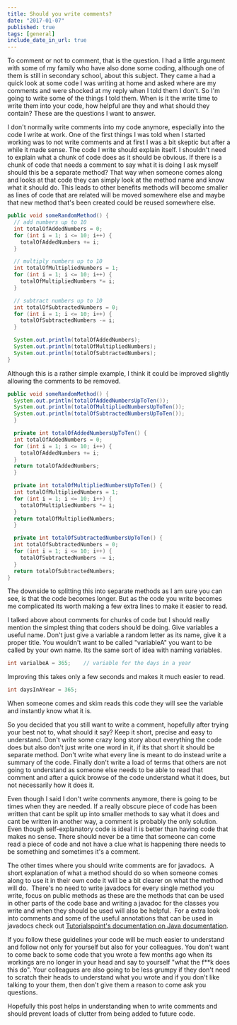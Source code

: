 ```yaml
---
title: Should you write comments?
date: "2017-01-07"
published: true
tags: [general]
include_date_in_url: true
---
```


To comment or not to comment, that is the question. I had a little argument with some of my family who have also done some coding, although one of them is still in secondary school, about this subject. They came a had a quick look at some code I was writing at home and asked where are my comments and were shocked at my reply when I told them I don't. So I'm going to write some of the things I told them. When is it the write time to write them into your code, how helpful are they and what should they contain? These are the questions I want to answer.

I don't normally write comments into my code anymore, especially into the code I write at work. One of the first things I was told when I started working was to not write comments and at first I was a bit skeptic but after a while it made sense. The code I write should explain itself. I shouldn't need to explain what a chunk of code does as it should be obvious. If there is a chunk of code that needs a comment to say what it is doing I ask myself should this be a separate method? That way when someone comes along and looks at that code they can simply look at the method name and know what it should do. This leads to other benefits methods will become smaller as lines of code that are related will be moved somewhere else and maybe that new method that's been created could be reused somewhere else.

```java
public void someRandomMethod() {
  // add numbers up to 10
  int totalOfAddedNumbers = 0;
  for (int i = 1; i <= 10; i++) {
    totalOfAddedNumbers += i;
  }

  // multiply numbers up to 10
  int totalOfMultipliedNumbers = 1;
  for (int i = 1; i <= 10; i++) {
    totalOfMultipliedNumbers *= i;
  }

  // subtract numbers up to 10
  int totalOfSubtractedNumbers = 0;
  for (int i = 1; i <= 10; i++) {
    totalOfSubtractedNumbers -= i;
  }

  System.out.println(totalOfAddedNumbers);
  System.out.println(totalOfMultipliedNumbers);
  System.out.println(totalOfSubtractedNumbers);
}
```

Although this is a rather simple example, I think it could be improved slightly allowing the comments to be removed.

```java
public void someRandomMethod() {
  System.out.println(totalOfAddedNumbersUpToTen());
  System.out.println(totalOfMultipliedNumbersUpToTen());
  System.out.println(totalOfSubtractedNumbersUpToTen());
  }

  private int totalOfAddedNumbersUpToTen() {
  int totalOfAddedNumbers = 0;
  for (int i = 1; i <= 10; i++) {
    totalOfAddedNumbers += i;
  }
  return totalOfAddedNumbers;
  }

  private int totalOfMultipliedNumbersUpToTen() {
  int totalOfMultipliedNumbers = 1;
  for (int i = 1; i <= 10; i++) {
    totalOfMultipliedNumbers *= i;
  }
  return totalOfMultipliedNumbers;
  }

  private int totalOfSubtractedNumbersUpToTen() {
  int totalOfSubtractedNumbers = 0;
  for (int i = 1; i <= 10; i++) {
    totalOfSubtractedNumbers -= i;
  }
  return totalOfSubtractedNumbers;
}
```

The downside to splitting this into separate methods as I am sure you can see, is that the code becomes longer. But as the code you write becomes me complicated its worth making a few extra lines to make it easier to read.

I talked above about comments for chunks of code but I should really mention the simplest thing that coders should be doing. Give variables a useful name. Don't just give a variable a random letter as its name, give it a proper title. You wouldn't want to be called "variableA" you want to be called by your own name. Its the same sort of idea with naming variables.

```java
int varialbeA = 365;    // variable for the days in a year
```

Improving this takes only a few seconds and makes it much easier to read.

```java
int daysInAYear = 365;
```

When someone comes and skim reads this code they will see the variable and instantly know what it is.

So you decided that you still want to write a comment, hopefully after trying your best not to, what should it say? Keep it short, precise and easy to understand. Don't write some crazy long story about everything the code does but also don't just write one word in it, if its that short it should be separate method. Don't write what every line is meant to do instead write a summary of the code. Finally don't write a load of terms that others are not going to understand as someone else needs to be able to read that comment and after a quick browse of the code understand what it does, but not necessarily how it does it.

Even though I said I don't write comments anymore, there is going to be times when they are needed. If a really obscure piece of code has been written that cant be split up into smaller methods to say what it does and cant be written in another way, a comment is probably the only solution. Even though self-explanatory code is ideal it is better than having code that makes no sense. There should never be a time that someone can come read a piece of code and not have a clue what is happening there needs to be something and sometimes it's a comment.

The other times where you should write comments are for javadocs. &nbsp;A short explanation of what a method should do so when someone comes along to use it in their own code it will be a bit clearer on what the method will do. &nbsp;There's no need to write javadocs for every single method you write, focus on public methods as these are the methods that can be used in other parts of the code base and writing a javadoc for the classes you write and when they should be used will also be helpful. &nbsp;For a extra look into comments and some of the useful annotations that can be used in javadocs check out [Tutorialspoint's documentation on Java documentation](https://www.tutorialspoint.com/java/java_documentation.htm).

If you follow these guidelines your code will be much easier to understand and follow not only for yourself but also for your colleagues. You don't want to come back to some code that you wrote a few months ago when its workings are no longer in your head and say to yourself "what the f**k does this do". Your colleagues are also going to be less grumpy if they don't need to scratch their heads to understand what you wrote and if you don't like talking to your them, then don't give them a reason to come ask you questions.

Hopefully this post helps in understanding when to write comments and should prevent loads of clutter from being added to future code.